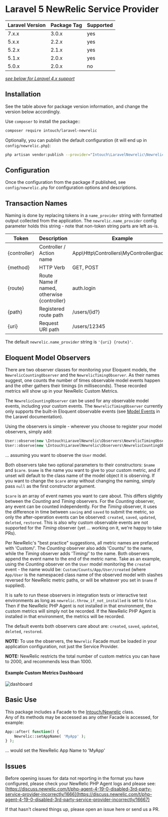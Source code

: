 # Laravel 5 NewRelic Service Provider

| Laravel Version | Package Tag | Supported |
|-----------------|-------------|-----------|
| 7.x.x | 3.0.x | yes |
| 5.x.x | 2.2.x | yes |
| 5.2.x | 2.1.x | yes |
| 5.1.x | 2.0.x | yes |
| 5.0.x | 2.0.x | no |

*[see below for Laravel 4.x support](https://github.com/In-Touch/laravel-newrelic#laravel-4x-support)*

## Installation

See the table above for package version information, and change the version below accordingly.

Use `composer` to install the package::
```sh
composer require intouch/laravel-newrelic
```

Optionally, you can publish the default configuration (it will end up in `config/newrelic.php`):
```sh
php artisan vendor:publish --provider="Intouch\LaravelNewrelic\NewrelicServiceProvider"
```

## Configuration

Once the configuration from the package if published, see `config/newrelic.php` for configuration options and 
descriptions.

## Transaction Names

Naming is done by replacing tokens in a `name_provider` string with formatted output collected from the application.
The `newrelic.name_provider` config parameter holds this string - note that non-token string parts are left as-is.

| Token | Description | Example |
|-------|-------------|---------|
| {controller} | Controller / Action name                    | App\Http\Controllers\MyController@action |
| {method}     | HTTP Verb                                   | GET, POST |
| {route}      | Route Name if named, otherwise {controller} | auth.login |
| {path}       | Registered route path                       | /users/{id?} |
| {uri}        | Request URI path                            | /users/12345 |

The default `newrelic.name_provider` string is `'{uri} {route}'`.

## Eloquent Model Observers

There are two observer classes for monitoring your Eloquent models, the `NewrelicCountingObserver` and the
`NewrelicTimingObserver`.  As their names suggest, one counts the number of times observable model events happen and the
other gathers their timings (in milliseconds).  These recorded metrics will show up in your NewRelic Custom Metrics.

The `NewrelicCountingObserver` can be used for any observable model events, including your custom events.  The 
`NewrelicTimingObserver` currently only supports the built-in Eloquent observable events (see 
[Model Events](https://laravel.com/docs/5.1/eloquent#events) in the Laravel documentation).

Using the observers is simple - wherever you choose to register your model observers, simply add:

```php
User::observe(new \Intouch\LaravelNewrelic\Observers\NewrelicTimingObserver() );
User::observe(new \Intouch\LaravelNewrelic\Observers\NewrelicCountingObserver() );
```
    
... assuming you want to observe the `User` model.

Both observers take two optional parameters to their constructors: `$name` and `$care`.  `$name` is the name you want
to give to your custom metric, and if unset will default to the class name of the model object it is observing.  If you
want to change the `$care` array without changing the naming, simply pass `null` as the first constructor argument.

`$care` is an array of event names you want to care about.  This differs slightly between the *Counting* and
*Timing* observers.  For the *Counting* observer, any event can be counted independently.  For the *Timing*
observer, it uses the difference in time between `saving` and `saved` to submit the metric, so only the after-operation
events can be observed: `created`, `saved`, `updated`, `deleted`, `restored`.  This is also why custom observable events
are not supported for the *Timing* observer (yet ... working on it, we're happy to take PRs).

Per NewRelic's "best practice" suggestions, all metric names are prefaced with 'Custom/'.  The *Counting* observer 
also adds 'Counts/' to the name, while the *Timing* observer adds 'Timing/' to the name.  Both observers append
the event name to the end of the metric name.  Take as an example, using the *Counting* observer on the `User` model
monitoring the `created` event - the name would be: `Custom/Counts/App/User/created` (where `App/User` is the namespaced
class name of the observed model with slashes reversed for NewRelic metric paths, or will be whatever you set in `$name` 
if supplied).

It is safe to run these observers in integration tests or interactive test environments as long as 
`newrelic.throw_if_not_installed` is set to `false`.  Then if the NewRelic PHP Agent is not installed in that 
environment, the custom metrics will simply not be recorded.  If the NewRelic PHP Agent is installed in that 
environment, the metrics will be recorded.

The default events both observers care about are: `created`, `saved`, `updated`, `deleted`, `restored`.

**NOTE:** To use the observers, the `Newrelic` Facade must be loaded in your application configuration, not just the 
Service Provider.

**NOTE:** NewRelic restricts the total number of custom metrics you can have to 2000, and recommends less than 1000.

#### Example Custom Metrics Dashboard
![dashboard](dashboard.png)

## Basic Use

This package includes a Facade to the [Intouch/Newrelic](http://github.com/In-Touch/newrelic) class.  
Any of its methods may be accessed as any other Facade is accessed, for example:
```php
App::after( function() {
    Newrelic::setAppName( 'MyApp' );
} );
```
... would set the NewRelic App Name to 'MyApp'

## Issues

Before opening issues for data not reporting in the format you have configured, please check your NewRelic PHP Agent 
logs and please see:
[https://discuss.newrelic.com/t/php-agent-4-19-0-disabled-3rd-party-service-provider-incorrectly/1666](https://discuss.newrelic.com/t/php-agent-4-19-0-disabled-3rd-party-service-provider-incorrectly/16667)

If that hasn't cleared things up, please open an issue here or send us a PR. 